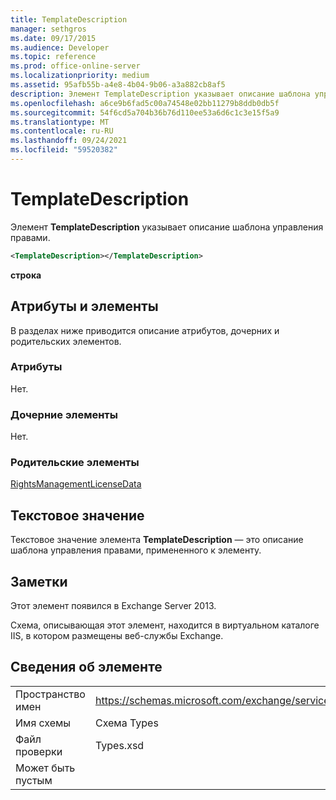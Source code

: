 ```yaml
---
title: TemplateDescription
manager: sethgros
ms.date: 09/17/2015
ms.audience: Developer
ms.topic: reference
ms.prod: office-online-server
ms.localizationpriority: medium
ms.assetid: 95afb55b-a4e8-4b04-9b06-a3a882cb8af5
description: Элемент TemplateDescription указывает описание шаблона управления правами.
ms.openlocfilehash: a6ce9b6fad5c00a74548e02bb11279b8ddb0db5f
ms.sourcegitcommit: 54f6cd5a704b36b76d110ee53a6d6c1c3e15f5a9
ms.translationtype: MT
ms.contentlocale: ru-RU
ms.lasthandoff: 09/24/2021
ms.locfileid: "59520382"
---
```

# <a name="templatedescription"></a>TemplateDescription

Элемент **TemplateDescription** указывает описание шаблона управления правами. 
  
```XML
<TemplateDescription></TemplateDescription>
```

 **строка**
## <a name="attributes-and-elements"></a>Атрибуты и элементы

В разделах ниже приводится описание атрибутов, дочерних и родительских элементов.
  
### <a name="attributes"></a>Атрибуты

Нет.
  
### <a name="child-elements"></a>Дочерние элементы

Нет.
  
### <a name="parent-elements"></a>Родительские элементы

[RightsManagementLicenseData](rightsmanagementlicensedata.md)
  
## <a name="text-value"></a>Текстовое значение

Текстовое значение элемента **TemplateDescription** — это описание шаблона управления правами, примененного к элементу. 
  
## <a name="remarks"></a>Заметки

Этот элемент появился в Exchange Server 2013.
  
Схема, описывающая этот элемент, находится в виртуальном каталоге IIS, в котором размещены веб-службы Exchange.
  
## <a name="element-information"></a>Сведения об элементе

|||
|:-----|:-----|
|Пространство имен  <br/> |https://schemas.microsoft.com/exchange/services/2006/types  <br/> |
|Имя схемы  <br/> |Схема Types  <br/> |
|Файл проверки  <br/> |Types.xsd  <br/> |
|Может быть пустым  <br/> ||
   

